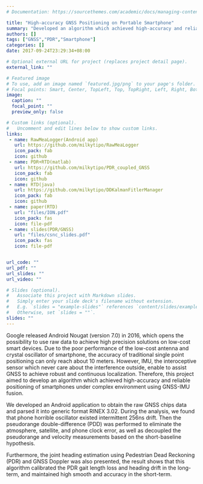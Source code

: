 ```yaml
---
# Documentation: https://sourcethemes.com/academic/docs/managing-content/

title: "High-accuracy GNSS Positioning on Portable Smartphone"
summary: "Developed an algorithm which achieved high-accuracy and reliable positioning of smartphones under complex environment using GNSS-IMU fusion."
authors: []
tags: ["GNSS","PDR","Smartphone"]
categories: []
date: 2017-09-24T23:29:34+08:00

# Optional external URL for project (replaces project detail page).
external_link: ""

# Featured image
# To use, add an image named `featured.jpg/png` to your page's folder.
# Focal points: Smart, Center, TopLeft, Top, TopRight, Left, Right, BottomLeft, Bottom, BottomRight.
image:
  caption: ""
  focal_point: ""
  preview_only: false

# Custom links (optional).
#   Uncomment and edit lines below to show custom links.
links:
 - name: RawMeaLogger(Android app)
   url: https://github.com/milkytipo/RawMeaLogger
   icon_pack: fab
   icon: github
 - name: PDR+RTD(matlab)
   url: https://github.com/milkytipo/PDR_coupled_GNSS
   icon_pack: fab
   icon: github
 - name: RTD(java)
   url: https://github.com/milkytipo/DDKalmanFitlerManager
   icon_pack: fab
   icon: github
 - name: paper(RTD)
   url: "files/ION.pdf"
   icon_pack: fas
   icon: file-pdf
 - name: slides(PDR/GNSS)
   url: "files/csnc_slides.pdf"
   icon_pack: fas
   icon: file-pdf


url_code: ""
url_pdf: ""
url_slides: ""
url_video: ""

# Slides (optional).
#   Associate this project with Markdown slides.
#   Simply enter your slide deck's filename without extension.
#   E.g. `slides = "example-slides"` references `content/slides/example-slides.md`.
#   Otherwise, set `slides = ""`.
slides: ""
---
```


Google released Android Nougat (version 7.0) in 2016, which opens the possibility to use raw data to achieve high precision  solutions on low-cost smart devices. Due to the poor performance of the low-cost antenna and crystal oscillator of smartphone,  the accuracy of traditional single point positioning can only reach about 10 meters. However, IMU, the interoceptive sensor which never care about the interference outside, enable to assist GNSS to achieve robust and continuous localization.  Therefore, this project aimed to develop an algorithm which achieved high-accuracy and reliable positioning of smartphones under complex environment using GNSS-IMU fusion.



We developed an Android application to obtain the raw GNSS chips data and parsed it into generic format RINEX 3.02. During the analysis, we found that phone horrible oscillator existed intermittent 256ns drift. Then the pseudorange double-difference (PDD) was performed to eliminate the atmosphere, satellite, and phone clock error, as well as decoupled the pseudorange and velocity measurements based on the short-baseline hypothesis.



Furthermore, the joint heading estimation using Pedestrian Dead Reckoning (PDR) and GNSS Doppler was also presented, the result shows that this algorithm calibrated the PDR gait length loss and heading drift in the long-term, and maintained high smooth and accuracy in the short-term.